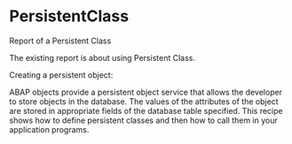 # PersistentClass
Report of a Persistent Class 

The existing report is about using Persistent Class. 

Creating a persistent object:

ABAP objects provide a persistent object service that allows the developer to store objects in the database. The values of the attributes of the object are stored in appropriate fields of the database table specified. This recipe shows how to define persistent classes and then how to call them in your application programs. 


